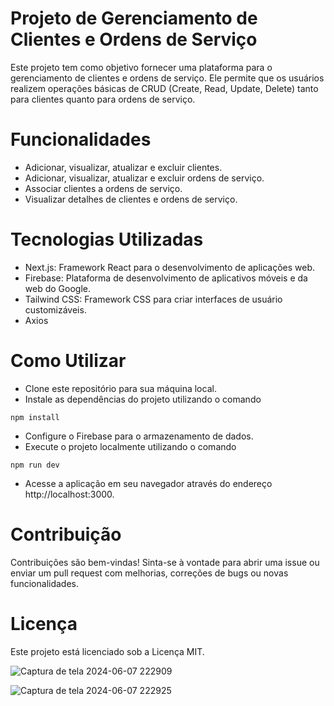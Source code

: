 # Projeto de Gerenciamento de Clientes e Ordens de Serviço
Este projeto tem como objetivo fornecer uma plataforma para o gerenciamento de clientes e ordens de serviço. Ele permite que os usuários realizem operações básicas de CRUD (Create, Read, Update, Delete) tanto para clientes quanto para ordens de serviço.

# Funcionalidades
- Adicionar, visualizar, atualizar e excluir clientes.
- Adicionar, visualizar, atualizar e excluir ordens de serviço.
- Associar clientes a ordens de serviço.
- Visualizar detalhes de clientes e ordens de serviço.
# Tecnologias Utilizadas
- Next.js: Framework React para o desenvolvimento de aplicações web.
- Firebase: Plataforma de desenvolvimento de aplicativos móveis e da web do Google.
- Tailwind CSS: Framework CSS para criar interfaces de usuário customizáveis.
- Axios
# Como Utilizar
- Clone este repositório para sua máquina local.
- Instale as dependências do projeto utilizando o comando
```
npm install
```
- Configure o Firebase para o armazenamento de dados.
- Execute o projeto localmente utilizando o comando
```
npm run dev
```
- Acesse a aplicação em seu navegador através do endereço http://localhost:3000.

# Contribuição
Contribuições são bem-vindas! Sinta-se à vontade para abrir uma issue ou enviar um pull request com melhorias, correções de bugs ou novas funcionalidades.

# Licença
Este projeto está licenciado sob a Licença MIT.

![Captura de tela 2024-06-07 222909](https://github.com/SpiderKazama/desafio-back-end/assets/171955605/cae6f71c-3dc5-40ef-a08a-17939fdde2e7)

![Captura de tela 2024-06-07 222925](https://github.com/SpiderKazama/desafio-back-end/assets/171955605/2c4d1720-2768-4f1c-938c-8d1081992052)
